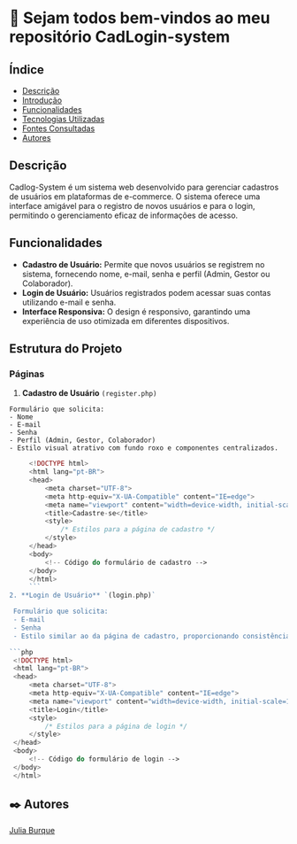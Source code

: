 # 🚀 Sejam todos bem-vindos ao meu repositório CadLogin-system
 
## Índice
   - [Descrição](#descri%C3%A7%C3%A3o)
   - [Introdução](#introdu%C3%A7%C3%A3o)
   - [Funcionalidades](#funcionalidades)
   - [Tecnologias Utilizadas](#tecnologias-utilizadas)
   - [Fontes Consultadas](#fontes-consultadas)
   - [Autores](#autores)
 
 
 ## Descrição

Cadlog-System é um sistema web desenvolvido para gerenciar cadastros de usuários em plataformas de e-commerce. O sistema oferece uma interface amigável para o registro de novos usuários e para o login, permitindo o gerenciamento eficaz de informações de acesso.

 ## Funcionalidades

   - **Cadastro de Usuário:** Permite que novos usuários se registrem no sistema, fornecendo nome, e-mail, senha e  perfil (Admin, Gestor ou Colaborador).
   - **Login de Usuário:** Usuários registrados podem acessar suas contas utilizando e-mail e senha.
   - **Interface Responsiva:** O design é responsivo, garantindo uma experiência de uso otimizada em diferentes dispositivos.

 ## Estrutura do Projeto

 ### Páginas

  1. **Cadastro de Usuário** `(register.php)`

    Formulário que solicita:
    - Nome
    - E-mail
    - Senha
    - Perfil (Admin, Gestor, Colaborador)
    - Estilo visual atrativo com fundo roxo e componentes centralizados.
   ```php 
        <!DOCTYPE html>
        <html lang="pt-BR">
        <head>
            <meta charset="UTF-8">
            <meta http-equiv="X-UA-Compatible" content="IE=edge">
            <meta name="viewport" content="width=device-width, initial-scale=1.0">
            <title>Cadastre-se</title>
            <style>
                /* Estilos para a página de cadastro */
            </style>
        </head>
        <body>
            <!-- Código do formulário de cadastro -->
        </body>
        </html>
        ```
   2. **Login de Usuário** `(login.php)`

    Formulário que solicita:
    - E-mail
    - Senha
    - Estilo similar ao da página de cadastro, proporcionando consistência visual.

```php
    <!DOCTYPE html>
    <html lang="pt-BR">
    <head>
        <meta charset="UTF-8">
        <meta http-equiv="X-UA-Compatible" content="IE=edge">
        <meta name="viewport" content="width=device-width, initial-scale=1.0">
        <title>Login</title>
        <style>
            /* Estilos para a página de login */
        </style>
    </head>
    <body>
        <!-- Código do formulário de login -->
    </body>
    </html>
```


## ✒️ Autores

[Julia Burque](https://github.com/juliaburque/cadlog-system) 
